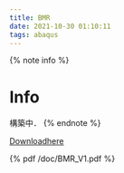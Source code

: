 ```yaml
---
title: BMR
date: 2021-10-30 01:10:11
tags: abaqus
---
```


{% note info %}
# Info
<i class="fas fa-cog fa-spin"></i> 構築中．
{% endnote %}

[Downloadhere](/doc/BMR_V1.pdf)

{% pdf /doc/BMR_V1.pdf %}
